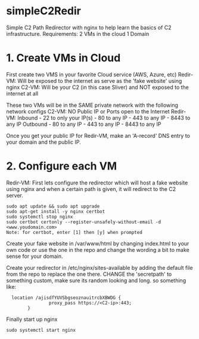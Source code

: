 # simpleC2Redir
Simple C2 Path Redirector with nginx to help learn the basics of C2 infrastructure.
Requirements:
  2 VMs in the cloud
  1 Domain

# 1. Create VMs in Cloud
First create two VMS in your favorite Cloud service (AWS, Azure, etc)
Redir-VM: Will be exposed to the internet as serve as the 'fake website' using nginx 
C2-VM: Will be your C2 (in this case Sliver) and NOT exposed to the internet at all

These two VMs will be in the SAME private network with the following network configs
C2-VM: NO Public IP or Ports open to the Internet
Redir-VM: 
  Inbound 
    - 22 to only your IP(s)
    - 80 to any IP
    - 443 to any IP
    - 8443 to any IP
  Outbound
    - 80 to any IP
    - 443 to any IP
    - 8443 to any IP 

Once you get your public IP for Redir-VM, make an 'A-record' DNS entry to your domain and the public IP.


# 2. Configure each VM
Redir-VM: First lets configure the redirector which will host a fake website using nginx and when a certain path is given, it will redirect to the C2 server.
```
sudo apt update && sudo apt upgrade
sudo apt-get install -y nginx certbot
sudo systemctl stop nginx
sudo certbot certonly --register-unsafely-without-email -d <www.youdomain.com>
Note: for certbot, enter [1] then [y] when prompted
```

Create your fake website in /var/www/html by changing index.html to your own code or use the one in the repo and change the wording a bit to make sense for your domain.

Create your redirector in /etc/nginx/sites-available by adding the default file from the repo to replace the one there.
CHANGE the 'secretpath' to something custom, make sure its random looking and long. so something like:
```
  location /ajisdfYUVSbgseoznauitrcbXBWDG {
                proxy_pass https://<C2-ip>:443;
        }
```
Finally start up nginx
```
sudo systemctl start nginx
```



